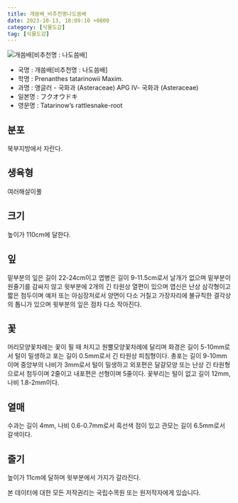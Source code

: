 ```yaml
---
title: 개씀배_비추천명나도씀배
date: 2023-10-13, 18:09:10 +0800
category: [식물도감]
tag: [식물도감]
---
```




![개씀배[비추천명 : 나도씀배]](http://www.nature.go.kr/fileUpload/plants/basic/Compositae/Prenanthes/10384/1_th2.JPG)
- 국명 : 개씀배[비추천명 : 나도씀배]
- 학명 : Prenanthes tatarinowii Maxim.
- 과명 : 앵글러 - 국화과 (Asteraceae) APG Ⅳ- 국화과 (Asteraceae)
- 일본명 : フクオウドキ
- 영문명 : Tatarinow’s rattlesnake-root


## 분포
북부지방에서 자란다.
## 생육형
여러해살이풀
## 크기
높이가 110cm에 달한다.
## 잎
밑부분의 잎은 길이 22-24cm이고 엽병은 길이 9-11.5cm로서 날개가 없으며 밑부분이 원줄기를 감싸지 않고 윗부분에 2개의 긴 타원상 열편이 있으며 엽신은 난상 삼각형이고 짧은 첨두이며 예저 또는 아심장저로서 양면이 다소 거칠고 가장자리에 불규칙한 결각상의 톱니가 있으며 윗부분의 잎은 점차 다소 작아진다.
## 꽃
머리모양꽃차례는 꽃이 필 때 처지고 원뿔모양꽃차례에 달리며 화경은 길이 5-10mm로서 털이 밀생하고 포는 길이 0.5mm로서 긴 타원상 피침형이다. 총포는 길이 9-10mm이며 중앙부의 나비가 3mm로서 털이 밀생하고 외포편은 달걀모양 또는 난상 긴 타원형으로서 첨두이며 2줄이고 내포편은 선형이며 5줄이다. 꽃부리는 털이 없고 길이 12mm, 나비 1.8-2mm이다.
## 열매
수과는 길이 4mm, 나비 0.6-0.7mm로서 흑선색 점이 있고 관모는 길이 6.5mm로서 갈색이다.
## 줄기
높이가 11cm에 달하며 윗부분에서 가지가 갈라진다.






본 데이터에 대한 모든 저작권리는 국립수목원 또는 원저작자에게 있습니다.
